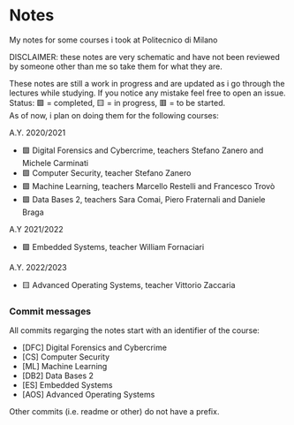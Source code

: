 # Notes
My notes for some courses i took at Politecnico di Milano

DISCLAIMER: these notes are very schematic and have not been reviewed by someone other than me so take them for what they are.

These notes are still a work in progress and are updated as i go through the lectures while studying. If you notice any mistake feel free to open an issue.  
Status: 🟩 = completed, 🟨 = in progress, 🟥 = to be started.  
As of now, i plan on doing them for the following courses:

A.Y. 2020/2021
- 🟩 Digital Forensics and Cybercrime, teachers Stefano Zanero and Michele Carminati
- 🟩 Computer Security, teacher Stefano Zanero
- 🟩 Machine Learning, teachers Marcello Restelli and Francesco Trovò
- 🟩 Data Bases 2, teachers Sara Comai, Piero Fraternali and Daniele Braga

A.Y 2021/2022
- 🟩 Embedded Systems, teacher William Fornaciari

A.Y. 2022/2023
- 🟨 Advanced Operating Systems, teacher Vittorio Zaccaria

### Commit messages
All commits regarging the notes start with an identifier of the course:
- [DFC] Digital Forensics and Cybercrime
- [CS] Computer Security
- [ML] Machine Learning
- [DB2] Data Bases 2
- [ES] Embedded Systems
- [AOS] Advanced Operating Systems

Other commits (i.e. readme or other) do not have a prefix.
